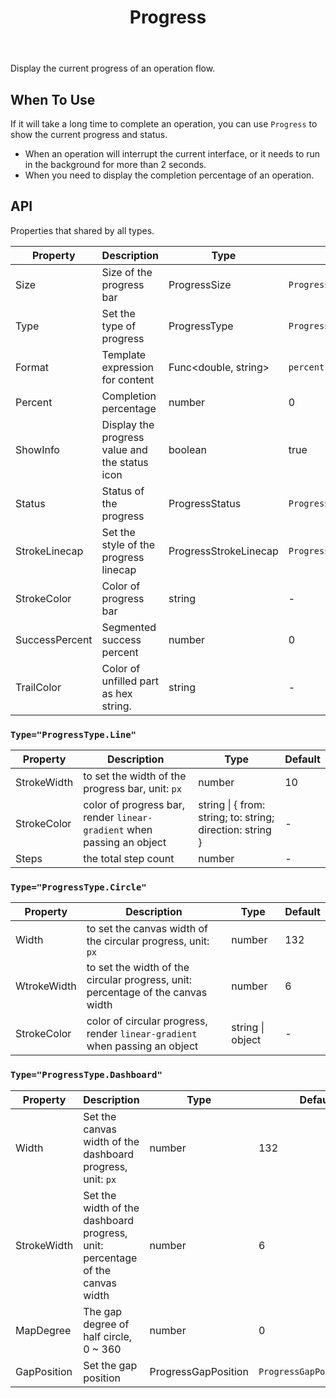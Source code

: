 ﻿---
category: Components
type: Feedback
title: Progress
cover: https://gw.alipayobjects.com/zos/alicdn/xqsDu4ZyR/Progress.svg
---

Display the current progress of an operation flow.

## When To Use

If it will take a long time to complete an operation, you can use `Progress` to show the current progress and status.

- When an operation will interrupt the current interface, or it needs to run in the background for more than 2 seconds.
- When you need to display the completion percentage of an operation.

## API

Properties that shared by all types.

| Property | Description | Type | Default |
| --- | --- | --- | --- |
| Size | Size of the progress bar | ProgressSize | `ProgressSize.Default` |
| Type | Set the type of progress | ProgressType | `ProgressType.Line` |
| Format | Template expression for content | Func<double, string> | `percent => percent + '%'` |
| Percent | Completion percentage | number | 0 |
| ShowInfo | Display the progress value and the status icon | boolean | true |
| Status | Status of the progress | ProgressStatus | `ProgressStatus.Normal` |
| StrokeLinecap | Set the style of the progress linecap | ProgressStrokeLinecap | `ProgressStrokeLinecap.Round` |
| StrokeColor | Color of progress bar | string | - |
| SuccessPercent | Segmented success percent | number | 0 |
| TrailColor | Color of unfilled part as hex string. | string | - |

### `Type="ProgressType.Line"`

| Property | Description | Type | Default |
| --- | --- | --- | --- |
| StrokeWidth | to set the width of the progress bar, unit: `px` | number | 10 |
| StrokeColor | color of progress bar, render `linear-gradient` when passing an object | string \| { from: string; to: string; direction: string } | - |
| Steps | the total step count | number | - |

### `Type="ProgressType.Circle"`

| Property | Description | Type | Default |
| --- | --- | --- | --- |
| Width | to set the canvas width of the circular progress, unit: `px` | number | 132 |
| WtrokeWidth | to set the width of the circular progress, unit: percentage of the canvas width | number | 6 |
| StrokeColor | color of circular progress, render `linear-gradient` when passing an object | string \| object | - |

### `Type="ProgressType.Dashboard"`

| Property | Description | Type | Default |
| --- | --- | --- | --- |
| Width | Set the canvas width of the dashboard progress, unit: `px` | number | 132 |
| StrokeWidth | Set the width of the dashboard progress, unit: percentage of the canvas width | number | 6 |
| MapDegree | The gap degree of half circle, 0 ~ 360 | number | 0 |
| GapPosition | Set the gap position | ProgressGapPosition | `ProgressGapPosition.Top` |
